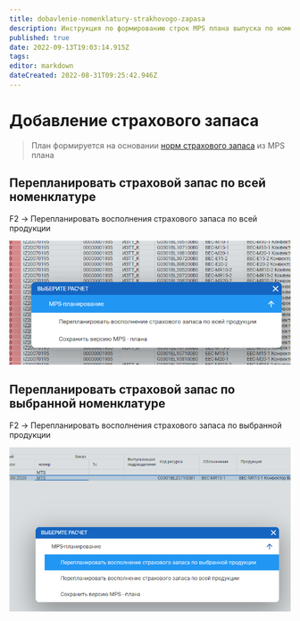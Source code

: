 ```yaml
---
title: dobavlenie-nomenklatury-strakhovogo-zapasa
description: Инструкция по формированию строк MPS плана выпуска по номенклатуру страхового запаса
published: true
date: 2022-09-13T19:03:14.915Z
tags: 
editor: markdown
dateCreated: 2022-08-31T09:25:42.946Z
---
```


# Добавление страхового запаса

>План формируется на основании [норм страхового запаса](../nsi-proizvodstvo/spravochnik-strakhovykh-zapasov.md) из MPS плана

## Перепланировать страховой запас по всей номенклатуре

F2 -> Перепланировать восполнения страхового запаса по всей продукции

![](<../../assets/image (565).png>)

## Перепланировать страховой запас по выбранной номенклатуре

F2 -> Перепланировать восполнения страхового запаса по выбранной продукции

![](<../../assets/image (50).png>)
